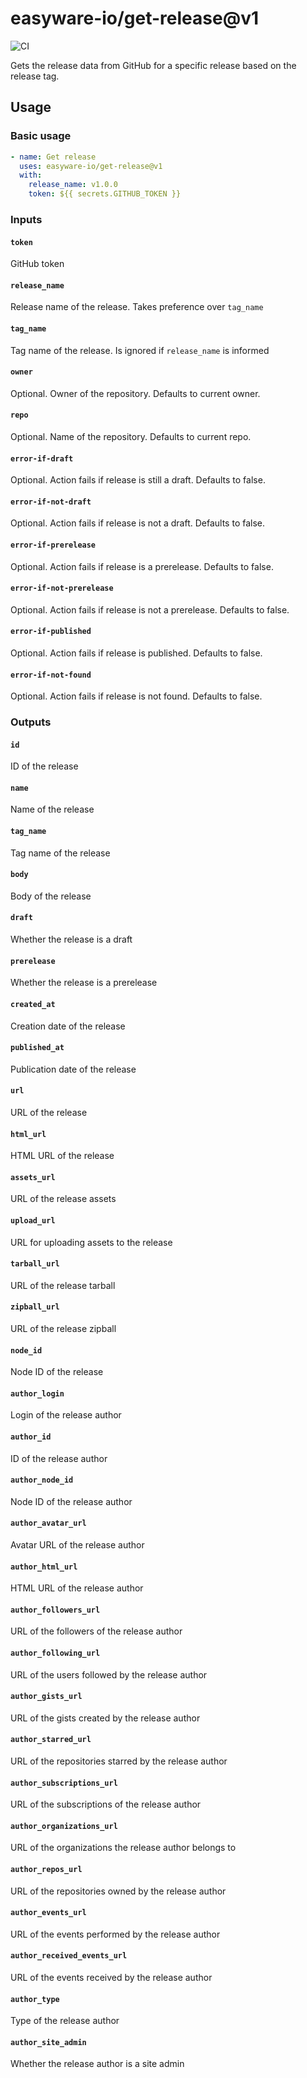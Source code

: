 # easyware-io/get-release@v1

![CI](https://github.com/easyware-io/get-release/actions/workflows/build.yml/badge.svg)

Gets the release data from GitHub for a specific release based on the release tag.

## Usage

### Basic usage

```yaml
- name: Get release
  uses: easyware-io/get-release@v1
  with:
    release_name: v1.0.0
    token: ${{ secrets.GITHUB_TOKEN }}
```

### Inputs

#### `token`

GitHub token

#### `release_name`

Release name of the release. Takes preference over `tag_name`

#### `tag_name`

Tag name of the release. Is ignored if `release_name` is informed

#### `owner`

Optional. Owner of the repository. Defaults to current owner.

#### `repo`

Optional. Name of the repository. Defaults to current repo.

#### `error-if-draft`

Optional. Action fails if release is still a draft. Defaults to false.

#### `error-if-not-draft`

Optional. Action fails if release is not a draft. Defaults to false.

#### `error-if-prerelease`

Optional. Action fails if release is a prerelease. Defaults to false.

#### `error-if-not-prerelease`

Optional. Action fails if release is not a prerelease. Defaults to false.

#### `error-if-published`

Optional. Action fails if release is published. Defaults to false.

#### `error-if-not-found`

Optional. Action fails if release is not found. Defaults to false.

### Outputs

#### `id`

ID of the release

#### `name`

Name of the release

#### `tag_name`

Tag name of the release

#### `body`

Body of the release

#### `draft`

Whether the release is a draft

#### `prerelease`

Whether the release is a prerelease

#### `created_at`

Creation date of the release

#### `published_at`

Publication date of the release

#### `url`

URL of the release

#### `html_url`

HTML URL of the release

#### `assets_url`

URL of the release assets

#### `upload_url`

URL for uploading assets to the release

#### `tarball_url`

URL of the release tarball

#### `zipball_url`

URL of the release zipball

#### `node_id`

Node ID of the release

#### `author_login`

Login of the release author

#### `author_id`

ID of the release author

#### `author_node_id`

Node ID of the release author

#### `author_avatar_url`

Avatar URL of the release author

#### `author_html_url`

HTML URL of the release author

#### `author_followers_url`

URL of the followers of the release author

#### `author_following_url`

URL of the users followed by the release author

#### `author_gists_url`

URL of the gists created by the release author

#### `author_starred_url`

URL of the repositories starred by the release author

#### `author_subscriptions_url`

URL of the subscriptions of the release author

#### `author_organizations_url`

URL of the organizations the release author belongs to

#### `author_repos_url`

URL of the repositories owned by the release author

#### `author_events_url`

URL of the events performed by the release author

#### `author_received_events_url`

URL of the events received by the release author

#### `author_type`

Type of the release author

#### `author_site_admin`

Whether the release author is a site admin
